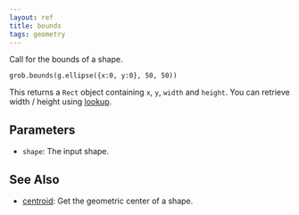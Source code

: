 ```yaml
---
layout: ref
title: bounds
tags: geometry
---
```

Call for the bounds of a shape.


    grob.bounds(g.ellipse({x:0, y:0}, 50, 50))

This returns a `Rect` object containing `x`, `y`, `width` and `height`. You can retrieve width / height using [lookup](/ref/lookup.html).

## Parameters
- `shape`: The input shape.

## See Also
- [centroid](/ref/centroid.html): Get the geometric center of a shape.
